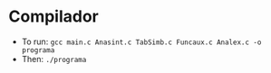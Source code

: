 # Compilador

- To run: `gcc main.c Anasint.c TabSimb.c Funcaux.c Analex.c -o programa`
- Then: `./programa`
